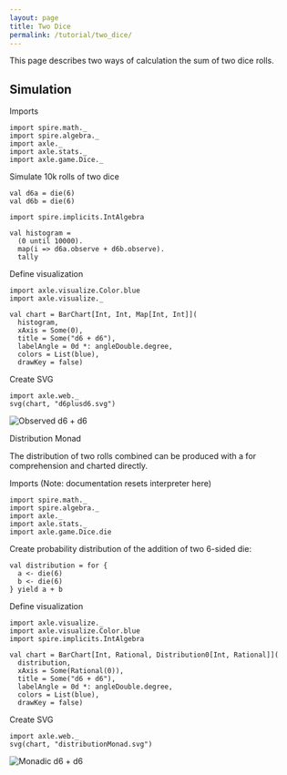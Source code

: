 ```yaml
---
layout: page
title: Two Dice
permalink: /tutorial/two_dice/
---
```


This page describes two ways of calculation the sum of two dice rolls.

Simulation
----------

Imports

```tut:silent
import spire.math._
import spire.algebra._
import axle._
import axle.stats._
import axle.game.Dice._
```

Simulate 10k rolls of two dice

```tut:book
val d6a = die(6)
val d6b = die(6)

import spire.implicits.IntAlgebra

val histogram =
  (0 until 10000).
  map(i => d6a.observe + d6b.observe).
  tally
```

Define visualization

```tut:book
import axle.visualize.Color.blue
import axle.visualize._

val chart = BarChart[Int, Int, Map[Int, Int]](
  histogram,
  xAxis = Some(0),
  title = Some("d6 + d6"),
  labelAngle = 0d *: angleDouble.degree,
  colors = List(blue),
  drawKey = false)
```

Create SVG

```tut:book
import axle.web._
svg(chart, "d6plusd6.svg")
```

![Observed d6 + d6](/tutorial/images/d6plusd6.svg)

Distribution Monad

The distribution of two rolls combined can be produced with a for comprehension
and charted directly.

Imports (Note: documentation resets interpreter here)

```tut:book:reset
import spire.math._
import spire.algebra._
import axle._
import axle.stats._
import axle.game.Dice.die
```

Create probability distribution of the addition of two 6-sided die:

```tut:book
val distribution = for {
  a <- die(6)
  b <- die(6)
} yield a + b
```

Define visualization

```tut:book
import axle.visualize._
import axle.visualize.Color.blue
import spire.implicits.IntAlgebra

val chart = BarChart[Int, Rational, Distribution0[Int, Rational]](
  distribution,
  xAxis = Some(Rational(0)),
  title = Some("d6 + d6"),
  labelAngle = 0d *: angleDouble.degree,
  colors = List(blue),
  drawKey = false)
```

Create SVG

```tut:book
import axle.web._
svg(chart, "distributionMonad.svg")
```

![Monadic d6 + d6](/tutorial/images/distributionMonad.svg)
